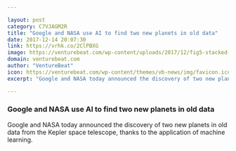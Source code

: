 ```yaml
---

layout: post
category: C7VJAGM2R
title: "Google and NASA use AI to find two new planets in old data"
date: 2017-12-14 20:07:30
link: https://vrhk.co/2ClPBXG
image: https://venturebeat.com/wp-content/uploads/2017/12/fig5-stacked-90ss_planets-callouts.jpg?fit=780%2C439&strip=all
domain: venturebeat.com
author: "VentureBeat"
icon: https://venturebeat.com/wp-content/themes/vb-news/img/favicon.ico
excerpt: "Google and NASA today announced the discovery of two new planets in old data from the Kepler space telescope, thanks to the application of machine learning."

---
```


### Google and NASA use AI to find two new planets in old data

Google and NASA today announced the discovery of two new planets in old data from the Kepler space telescope, thanks to the application of machine learning.